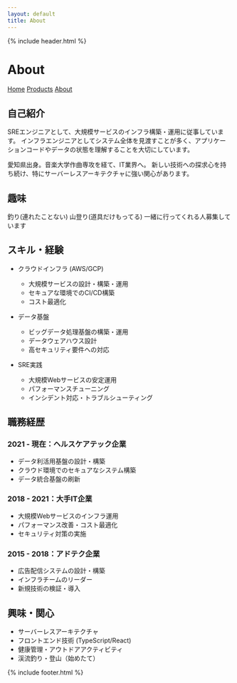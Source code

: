 ```yaml
---
layout: default
title: About
---
```


{% include header.html %}

# About

[Home](/) [Products](/products) [About](/about)

## 自己紹介

SREエンジニアとして、大規模サービスのインフラ構築・運用に従事しています。
インフラエンジニアとしてシステム全体を見渡すことが多く、アプリケーションコードやデータの状態を理解することを大切にしています。

愛知県出身。音楽大学作曲専攻を経て、IT業界へ。
新しい技術への探求心を持ち続け、特にサーバーレスアーキテクチャに強い関心があります。

## 趣味
釣り(連れたことない)
山登り(道具だけもってる)
一緒に行ってくれる人募集しています

## スキル・経験

* クラウドインフラ (AWS/GCP)
  - 大規模サービスの設計・構築・運用
  - セキュアな環境でのCI/CD構築
  - コスト最適化

* データ基盤
  - ビッグデータ処理基盤の構築・運用
  - データウェアハウス設計
  - 高セキュリティ要件への対応

* SRE実践
  - 大規模Webサービスの安定運用
  - パフォーマンスチューニング
  - インシデント対応・トラブルシューティング

## 職務経歴

### 2021 - 現在：ヘルスケアテック企業
- データ利活用基盤の設計・構築
- クラウド環境でのセキュアなシステム構築
- データ統合基盤の刷新

### 2018 - 2021：大手IT企業
- 大規模Webサービスのインフラ運用
- パフォーマンス改善・コスト最適化
- セキュリティ対策の実施

### 2015 - 2018：アドテク企業
- 広告配信システムの設計・構築
- インフラチームのリーダー
- 新規技術の検証・導入

## 興味・関心

* サーバーレスアーキテクチャ
* フロントエンド技術 (TypeScript/React)
* 健康管理・アウトドアアクティビティ
* 渓流釣り・登山（始めたて）

{% include footer.html %}

